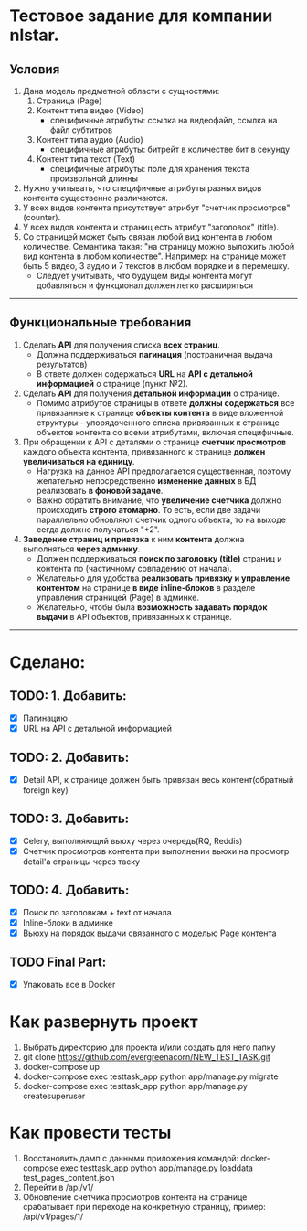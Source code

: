 # Тестовое задание для компании nlstar.
## **Условия**
1. Дана модель предметной области с сущностями:
   1. Страница (Page)
   2. Контент типа видео (Video)
      - специфичные атрибуты: ссылка на видеофайл, ссылка на файл субтитров
   3. Контент типа аудио (Audio)
      - специфичные атрибуты: битрейт в количестве бит в секунду
   4. Контент типа текст (Text)
      - специфичные атрибуты: поле для хранения текста произвольной длинны
2. Нужно учитывать, что специфичные атрибуты разных видов контента существенно различаются.
3. У всех видов контента присутствует атрибут "счетчик просмотров" (counter).
4. У всех видов контента и страниц есть атрибут "заголовок" (title).
5. Со страницей может быть связан любой вид контента в любом количестве. Семантика такая: "на страницу можно выложить любой вид контента в любом количестве". Например: на странице может быть 5 видео, 3 аудио и 7 текстов в любом порядке и в перемешку.
   - Следует учитывать, что будущем виды контента могут добавляться и функционал должен легко расширяться
***

## **Функциональные требования**
1. Сделать **API** для получения списка **всех страниц**.
   - Должна поддерживаться **пагинация** (постраничная выдача результатов)
   - В ответе должен содержаться **URL** на **API с детальной информацией** о странице (пункт №2).
2. Сделать **API** для получения **детальной информации** о странице.
   - Помимо атрибутов страницы в ответе **должны содержаться** все привязанные к странице **объекты контента** в виде вложенной структуры - упорядоченного списка привязанных к странице объектов контента со всеми атрибутами, включая специфичные.
3. При обращении к API с деталями о странице **счетчик просмотров** каждого объекта контента, привязанного к странице **должен увеличиваться на единицу**.
   - Нагрузка на данное API предполагается существенная, поэтому желательно непосредственно **изменение данных** в БД реализовать **в фоновой задаче**.
   - Важно обратить внимание, что **увеличение счетчика** должно происходить **строго атомарно**. То есть, если две задачи параллельно обновляют счетчик одного объекта, то на выходе сегда должно получаться "+2".
4. **Заведение страниц и привязка** к ним **контента** должна выполняться **через админку**.
   - Должен поддерживаться **поиск по заголовку (title)** страниц и контента по (частичному совпадению от начала).
   - Желательно для удобства **реализовать привязку и управление контентом** на странице **в виде inline-блоков** в разделе управления страницей (Page) в админке.
   - Желательно, чтобы была **возможность задавать порядок выдачи** в API объектов, привязанных к странице.
***

# Сделано:
## TODO: 1. Добавить:
- [x] Пагинацию
- [x] URL на API с детальной информацией
## TODO: 2. Добавить:
- [x] Detail API, к странице должен быть привязан весь контент(обратный foreign key)
## TODO: 3. Добавить:
- [x] Celery, выполняющий вьюху через очередь(RQ, Reddis)
- [x] Счетчик просмотров контента при выполнении вьюхи на просмотр detail'а страницы через таску
## TODO: 4. Добавить:
- [x] Поиск по заголовкам + text от начала
- [x] Inline-блоки в админке
- [x] Вьюху на порядок выдачи связанного с моделью Page контента

## TODO Final Part:
- [x] Упаковать все в Docker

# Как развернуть проект
1. Выбрать директорию для проекта и/или создать для него папку
2. git clone https://github.com/evergreenacorn/NEW_TEST_TASK.git
3. docker-compose up
4. docker-compose exec testtask_app python app/manage.py migrate
5. docker-compose exec testtask_app python app/manage.py createsuperuser

# Как провести тесты
1. Восстановить дамп с данными приложения командой: docker-compose exec testtask_app python app/manage.py loaddata test_pages_content.json
2. Перейти в /api/v1/
3. Обновление счетчика просмотров контента на странице срабатывает при переходе на конкретную страницу, пример: /api/v1/pages/1/
